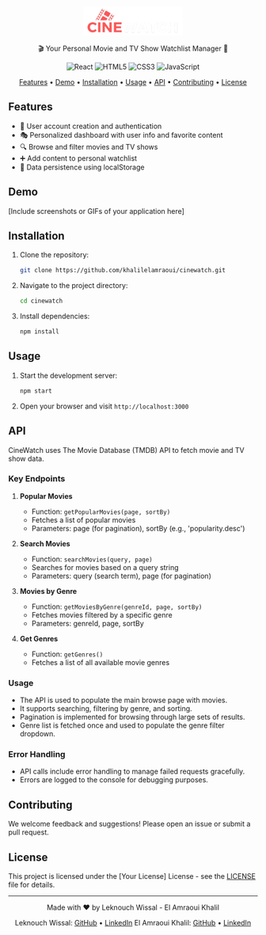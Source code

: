 <div align="center">
  <img src="./src/img/cinewatch.png"
  alt="CineWatch Logo" width="200">


  🎬 Your Personal Movie and TV Show Watchlist Manager 🍿

  ![React](https://img.shields.io/badge/React-20232A?style=for-the-badge&logo=react&logoColor=61DAFB) ![HTML5](https://img.shields.io/badge/HTML5-E34F26?style=for-the-badge&logo=html5&logoColor=white) ![CSS3](https://img.shields.io/badge/CSS3-1572B6?style=for-the-badge&logo=css3&logoColor=white) ![JavaScript](https://img.shields.io/badge/JavaScript-F7DF1E?style=for-the-badge&logo=javascript&logoColor=black)

  [Features](#features) • [Demo](#demo) • [Installation](#installation) • [Usage](#usage) • [API](#api) • [Contributing](#contributing) • [License](#license)

</div>

## Features

- 👤 User account creation and authentication
- 🎭 Personalized dashboard with user info and favorite content
- 🔍 Browse and filter movies and TV shows
- ➕ Add content to personal watchlist
- 💾 Data persistence using localStorage

## Demo

[Include screenshots or GIFs of your application here]

## Installation

1. Clone the repository:
   ```sh
   git clone https://github.com/khalilelamraoui/cinewatch.git
   ```
2. Navigate to the project directory:
   ```sh
   cd cinewatch
   ```
3. Install dependencies:
   ```sh
   npm install
   ```

## Usage

1. Start the development server:
   ```sh
   npm start
   ```
2. Open your browser and visit `http://localhost:3000`

## API
CineWatch uses The Movie Database (TMDB) API to fetch movie and TV show data.

### Key Endpoints

1. **Popular Movies**
   - Function: `getPopularMovies(page, sortBy)`
   - Fetches a list of popular movies
   - Parameters: page (for pagination), sortBy (e.g., 'popularity.desc')

2. **Search Movies**
   - Function: `searchMovies(query, page)`
   - Searches for movies based on a query string
   - Parameters: query (search term), page (for pagination)

3. **Movies by Genre**
   - Function: `getMoviesByGenre(genreId, page, sortBy)`
   - Fetches movies filtered by a specific genre
   - Parameters: genreId, page, sortBy

4. **Get Genres**
   - Function: `getGenres()`
   - Fetches a list of all available movie genres

### Usage

- The API is used to populate the main browse page with movies.
- It supports searching, filtering by genre, and sorting.
- Pagination is implemented for browsing through large sets of results.
- Genre list is fetched once and used to populate the genre filter dropdown.

### Error Handling

- API calls include error handling to manage failed requests gracefully.
- Errors are logged to the console for debugging purposes.


## Contributing

We welcome feedback and suggestions! Please open an issue or submit a pull request.

## License

This project is licensed under the [Your License] License - see the [LICENSE](LICENSE) file for details.

---

<div align="center">
  Made with ❤️ by Leknouch Wissal - El Amraoui Khalil

  Leknouch Wissal: [GitHub](https://github.com/Clear008) • [LinkedIn](https://www.linkedin.com/in/wissal-leknouch-420181313/)
  El Amraoui Khalil: [GitHub](https://github.com/khalilelamraoui) • [LinkedIn](https://www.linkedin.com/in/khalil-el-amraoui-5834a9216/)
</div>